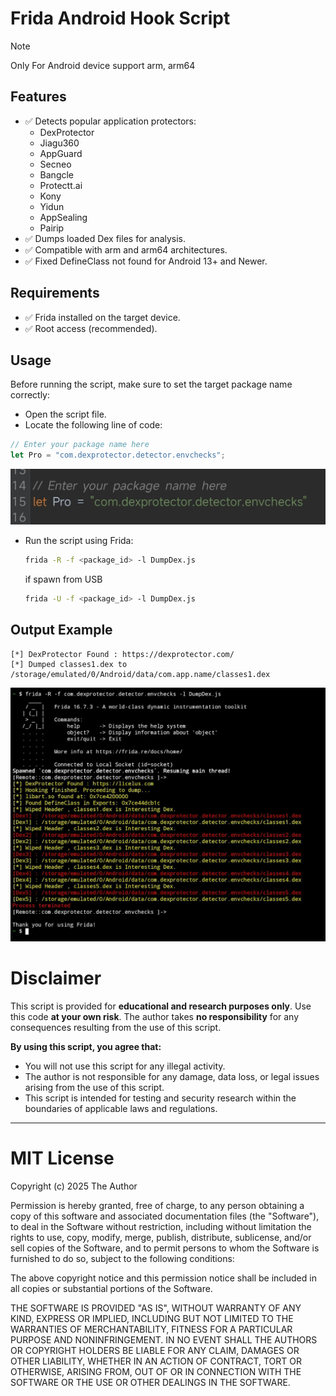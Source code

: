 # Frida Android Hook Script
> [!NOTE]
> Only For Android device support arm, arm64
## Features
- ✅ Detects popular application protectors:
  - DexProtector
  - Jiagu360
  - AppGuard
  - Secneo
  - Bangcle
  - Protectt.ai
  - Kony
  - Yidun
  - AppSealing
  - Pairip 
- ✅ Dumps loaded Dex files for analysis.
- ✅ Compatible with arm and arm64 architectures.
- ✅ Fixed DefineClass not found for Android 13+ and Newer.  

## Requirements
- ✅ Frida installed on the target device.
- ✅ Root access (recommended).

## Usage
Before running the script, make sure to set the target package name correctly:

+ Open the script file.
+ Locate the following line of code:
```javascript
// Enter your package name here
let Pro = "com.dexprotector.detector.envchecks";
```
![screenshot](pkg_id.jpg)

+ Run the script using Frida:
  ```bash
  frida -R -f <package_id> -l DumpDex.js
  ```
  if spawn from USB
  ```bash
  frida -U -f <package_id> -l DumpDex.js
  ```


## Output Example
```text
[*] DexProtector Found : https://dexprotector.com/  
[*] Dumped classes1.dex to /storage/emulated/0/Android/data/com.app.name/classes1.dex
```
![screnshoot](dumpdex.jpg)

# Disclaimer

This script is provided for **educational and research purposes only**.
Use this code **at your own risk**. The author takes **no responsibility** for any consequences resulting from the use of this script.

**By using this script, you agree that:**  
- You will not use this script for any illegal activity.
- The author is not responsible for any damage, data loss, or legal issues arising from the use of this script.
- This script is intended for testing and security research within the boundaries of applicable laws and regulations.

---

# MIT License

Copyright (c) 2025 The Author

Permission is hereby granted, free of charge, to any person obtaining a copy
of this software and associated documentation files (the "Software"), to deal
in the Software without restriction, including without limitation the rights
to use, copy, modify, merge, publish, distribute, sublicense, and/or sell
copies of the Software, and to permit persons to whom the Software is
furnished to do so, subject to the following conditions:

The above copyright notice and this permission notice shall be included in all
copies or substantial portions of the Software.

THE SOFTWARE IS PROVIDED "AS IS", WITHOUT WARRANTY OF ANY KIND, EXPRESS OR
IMPLIED, INCLUDING BUT NOT LIMITED TO THE WARRANTIES OF MERCHANTABILITY,
FITNESS FOR A PARTICULAR PURPOSE AND NONINFRINGEMENT. IN NO EVENT SHALL THE
AUTHORS OR COPYRIGHT HOLDERS BE LIABLE FOR ANY CLAIM, DAMAGES OR OTHER
LIABILITY, WHETHER IN AN ACTION OF CONTRACT, TORT OR OTHERWISE, ARISING FROM,
OUT OF OR IN CONNECTION WITH THE SOFTWARE OR THE USE OR OTHER DEALINGS IN THE
SOFTWARE.
